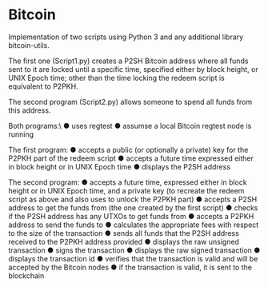 # Bitcoin

Implementation of two scripts using Python 3 and any additional library bitcoin-utils.

The first one (Script1.py) creates a P2SH Bitcoin address where all funds sent to it are locked
until a specific time, specified either by block height, or UNIX Epoch time; other than the
time locking the redeem script is equivalent to P2PKH.

The second program (Script2.py) allows someone to spend all funds from this address.

Both programs:\\
● uses regtest
● assumse a local Bitcoin regtest node is running

The first program:
● accepts a public (or optionally a private) key for the P2PKH part of the redeem script
● accepts a future time expressed either in block height or in UNIX Epoch time
● displays the P2SH address

The second program:
● accepts a future time, expressed either in block height or in UNIX Epoch time, and a
private key (to recreate the redeem script as above and also uses to unlock the
P2PKH part)
● accepts a P2SH address to get the funds from (the one created by the first script)
● checks if the P2SH address has any UTXOs to get funds from
● accepts a P2PKH address to send the funds to
● calculates the appropriate fees with respect to the size of the transaction
● sends all funds that the P2SH address received to the P2PKH address provided
● displays the raw unsigned transaction
● signs the transaction
● displays the raw signed transaction
● displays the transaction id
● verifies that the transaction is valid and will be accepted by the Bitcoin nodes
● if the transaction is valid, it is sent to the blockchain
